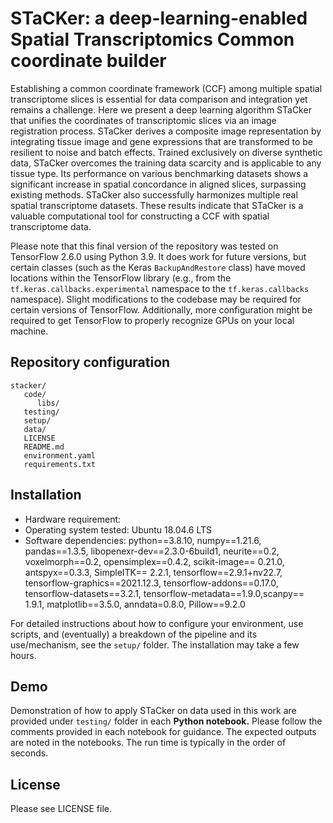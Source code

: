 # STaCKer: a deep-learning-enabled Spatial Transcriptomics Common coordinate builder

Establishing a common coordinate framework (CCF) among multiple spatial transcriptome slices is essential for data comparison and integration yet remains a challenge. Here we present a deep learning algorithm STaCker that unifies the coordinates of transcriptomic slices via an image registration process. STaCker derives a composite image representation by integrating tissue image and gene expressions that are transformed to be resilient to noise and batch effects. Trained exclusively on diverse synthetic data, STaCker overcomes the training data scarcity and is applicable to any tissue type. Its performance on various benchmarking datasets shows a significant increase in spatial concordance in aligned slices, surpassing existing methods. STaCker also successfully harmonizes multiple real spatial transcriptome datasets. These results indicate that STaCker is a valuable computational tool for constructing a CCF with spatial transcriptome data.  


Please note that this final version of the repository was tested on TensorFlow
2.6.0 using Python 3.9. It does work for future versions, but certain classes
(such as the Keras `BackupAndRestore` class) have moved locations within the
TensorFlow library (e.g., from the `tf.keras.callbacks.experimental` namespace
to the `tf.keras.callbacks` namespace). Slight modifications to the codebase
may be required for certain versions of TensorFlow. Additionally, more configuration
might be required to get TensorFlow to properly recognize GPUs on your local
machine.

## Repository configuration

```
stacker/
   code/
      libs/
   testing/
   setup/
   data/
   LICENSE
   README.md
   environment.yaml
   requirements.txt
```

## Installation
*  Hardware requirement:
*  Operating system tested: Ubuntu 18.04.6 LTS
*  Software dependencies: python==3.8.10, numpy==1.21.6, pandas==1.3.5, libopenexr-dev==2.3.0-6build1,
   neurite==0.2, voxelmorph==0.2, opensimplex==0.4.2, scikit-image== 0.21.0, antspyx==0.3.3, SimpleITK== 2.2.1,
   tensorflow==2.9.1+nv22.7, tensorflow-graphics==2021.12.3, tensorflow-addons==0.17.0, tensorflow-datasets==3.2.1,
   tensorflow-metadata==1.9.0,scanpy== 1.9.1, matplotlib==3.5.0, anndata=0.8.0, Pillow==9.2.0

For detailed instructions about how to configure your environment, use scripts, and (eventually)
a breakdown of the pipeline and its use/mechanism, see the `setup/` folder. The installation may take a few hours.

## Demo

Demonstration of how to apply STaCker on data used in this work are provided under `testing/` folder in each **Python notebook.** 
Please follow the comments provided in each notebook for guidance. The expected outputs are noted 
in the notebooks. The run time is typically in the order of seconds. 

## License

Please see LICENSE file.
